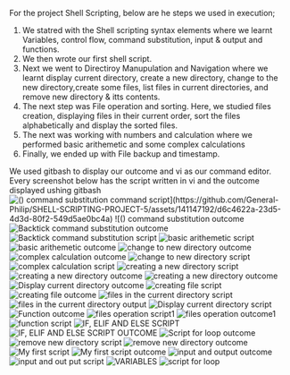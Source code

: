For the project Shell Scripting, below are he steps we used in execution;
1. We statred with the Shell scripting syntax elements where we learnt Variables, control flow, command substitution, input & output and functions.
2. We then wrote our first shell script.
3. Next we went to Directiroy Manupulation and Navigation where we learnt display current directory, create a new directory, change to the new directory,create some files, list files in current directories, and remove new directory & itts contents.
4. The next step was File operation and sorting. Here, we studied files creation, displaying files in their current order, sort the files alphabetically and display the sorted files.
5. The next was working with numbers and calculation where we performed basic arithemetic and some complex calculations
6. Finally, we ended up with File backup and timestamp.

We used gitbash to display our outcome and vi as our command editor.
Every screenshot below has the script written in vi and the outcome displayed ushing gitbash
![$() command substitution command script](https://github.com/General-Philip/SHELL-SCRIPTING-PROJECT-5/assets/141147192/d6c4622a-23d5-4d3d-80f2-549d5ae0bc4a)
![$() command substitution outcome](https://github.com/General-Philip/SHELL-SCRIPTING-PROJECT-5/assets/141147192/33d5816a-b424-4ae6-8896-103b795811ac)
![Backtick command substitution outcome](https://github.com/General-Philip/SHELL-SCRIPTING-PROJECT-5/assets/141147192/7ac16872-7fd3-4105-842f-7ca3f3478a1c)
![Backtick command substitution script](https://github.com/General-Philip/SHELL-SCRIPTING-PROJECT-5/assets/141147192/7f387f9c-c5b2-4233-b798-0910a8b80c3a)
![basic arithemetic script](https://github.com/General-Philip/SHELL-SCRIPTING-PROJECT-5/assets/141147192/104c6b3a-ffa8-41a6-8d2d-e2dfc9c92f5f)
![basic arithemetic outcome](https://github.com/General-Philip/SHELL-SCRIPTING-PROJECT-5/assets/141147192/0993314f-4dbf-46ff-b436-c94c147986c0)
![change to new directory outcome](https://github.com/General-Philip/SHELL-SCRIPTING-PROJECT-5/assets/141147192/85fa7f53-8704-4c91-96df-9be14abf1ea7)
![complex calculation outcome](https://github.com/General-Philip/SHELL-SCRIPTING-PROJECT-5/assets/141147192/786e0dbb-54ae-4acb-9dde-2f5888f6fab4)
![change to new directory script](https://github.com/General-Philip/SHELL-SCRIPTING-PROJECT-5/assets/141147192/a03b2cba-19f1-4cd2-a8ac-168106a589bc)
![complex calculation script](https://github.com/General-Philip/SHELL-SCRIPTING-PROJECT-5/assets/141147192/59914a4d-c313-40cd-9923-9a5e05da1744)
![creating a new directory script](https://github.com/General-Philip/SHELL-SCRIPTING-PROJECT-5/assets/141147192/d2534370-a3be-40da-8312-0b27a48183e5)
![creating a new directory outcome](https://github.com/General-Philip/SHELL-SCRIPTING-PROJECT-5/assets/141147192/9c0f2cba-e7f0-4df2-8dcb-3f81041e2530)
![creating a new directory outcome](https://github.com/General-Philip/SHELL-SCRIPTING-PROJECT-5/assets/141147192/96f197f0-1ec2-4734-b0ea-7606f6a58c0c)
![Display current directory outcome](https://github.com/General-Philip/SHELL-SCRIPTING-PROJECT-5/assets/141147192/0fd3845f-e64a-4728-8a68-4ba353b25db7)
![creating file script](https://github.com/General-Philip/SHELL-SCRIPTING-PROJECT-5/assets/141147192/5c7eac06-244b-48fb-b2e7-ac66f5efdbcb)
![creating file outcome](https://github.com/General-Philip/SHELL-SCRIPTING-PROJECT-5/assets/141147192/ad9b633c-2f25-4511-9f3f-aa2da3651615)
![files in the current directory script](https://github.com/General-Philip/SHELL-SCRIPTING-PROJECT-5/assets/141147192/c07db4e3-f631-4309-96ae-62f99c62fb2c)
![files in the current directory output](https://github.com/General-Philip/SHELL-SCRIPTING-PROJECT-5/assets/141147192/02516725-f2ed-4d16-bba6-2f4d515d2e87)
![Display current directory script](https://github.com/General-Philip/SHELL-SCRIPTING-PROJECT-5/assets/141147192/049e77ea-7edd-419a-9d10-85eca0cac735)
![Function outcome](https://github.com/General-Philip/SHELL-SCRIPTING-PROJECT-5/assets/141147192/b0ad4bd7-cb7c-4bb9-8bb7-a40d35206b2d)
![files operation script1](https://github.com/General-Philip/SHELL-SCRIPTING-PROJECT-5/assets/141147192/41d04f55-5586-496a-a201-ece9d74a4ebb)
![files operation outcome1](https://github.com/General-Philip/SHELL-SCRIPTING-PROJECT-5/assets/141147192/70930365-118b-4505-aca5-fdc2d1bf4800)
![function script](https://github.com/General-Philip/SHELL-SCRIPTING-PROJECT-5/assets/141147192/a72adbff-6bb6-4924-a3c4-e3b1aa0817a9)
![IF, ELIF AND ELSE SCRIPT](https://github.com/General-Philip/SHELL-SCRIPTING-PROJECT-5/assets/141147192/4477c16c-fa8c-4a34-92b5-4f39848e54c6)
![IF, ELIF AND ELSE SCRIPT OUTCOME](https://github.com/General-Philip/SHELL-SCRIPTING-PROJECT-5/assets/141147192/eaefa811-1ad8-4e58-b8cd-92b10ddd004b)
![Script for loop outcome](https://github.com/General-Philip/SHELL-SCRIPTING-PROJECT-5/assets/141147192/b51a6fe7-28f4-4447-853d-4540240dc150)
![remove new directory script](https://github.com/General-Philip/SHELL-SCRIPTING-PROJECT-5/assets/141147192/fb4e55aa-3fdc-4e65-a87d-07c1c1443bd0)
![remove new directory outcome](https://github.com/General-Philip/SHELL-SCRIPTING-PROJECT-5/assets/141147192/188342d1-6edf-455a-88c8-76a201d3fa79)
![My first script](https://github.com/General-Philip/SHELL-SCRIPTING-PROJECT-5/assets/141147192/e4e59434-3482-4291-a308-bbb0a07450d4)
![My first script outcome](https://github.com/General-Philip/SHELL-SCRIPTING-PROJECT-5/assets/141147192/358f233e-ebae-4f52-b44c-54b1194474cb)
![input and output outcome](https://github.com/General-Philip/SHELL-SCRIPTING-PROJECT-5/assets/141147192/2afeb1c6-6adb-4de5-a43f-4c95ec321bfb)
![input and out put script](https://github.com/General-Philip/SHELL-SCRIPTING-PROJECT-5/assets/141147192/df602251-3627-4d61-b973-a13de881ddc6)
![VARIABLES](https://github.com/General-Philip/SHELL-SCRIPTING-PROJECT-5/assets/141147192/a63ceafa-1e0c-4f94-937d-af27a18015a0)
![script for loop](https://github.com/General-Philip/SHELL-SCRIPTING-PROJECT-5/assets/141147192/4af38c7a-ed8a-4a7c-a517-c87d08bdd93b)
